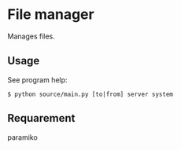 # File manager
Manages files.

## Usage
See program help:

    $ python source/main.py [to|from] server system

## Requarement
paramiko

